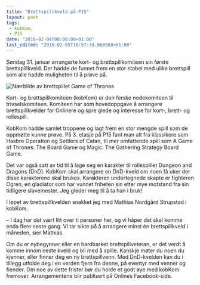 ```yaml
---
title: "Brettspillkveld på P15"
layout: post
tags: 
 - kobKom,
 - P15
date: "2016-02-04T00:00:00+01:00"
last_edited: "2016-02-05T16:57:34.068588+01:00"
---
```

Søndag 31. januar arrangerte kort- og brettspillkomiteen sin første brettspillkveld. Der hadde de funnet frem en stor stabel med ulike brettspill som alle hadde muligheten til å prøve på.

![Nærbilde av brettspillet Game of Thrones](https://online.ntnu.no/media/images/responsive/b5de0ddb-9bc0-49c1-8567-ba9493abe120.jpeg)

Kort- og brettspillkomiteen (kobKom) er den ferske nodekomiteen til trivselskomiteen. Komiteen har som hovedoppgave å arrangere brettspillkvelder for Onlinere og spre glede og interesse for kort-, brett- og rollespill.

KobKom hadde samlet troppene og lagt frem en stor mengde spill som de oppmøtte kunne prøve. På 3. etasje på P15 fant man alt fra klassikere som Hasbro Operation og Settlers of Catan, til mer omfattende spill som A Game of Thrones: The Board Game og Magic: The Gathering Strategy Board Game.

Det var også satt av tid til å lage seg en karakter til rollespillet Dungeon and Dragons (DnD). KobKom skal arrangere en DnD-kveld om noen få uker der disse karakterene skal brukes. Karakteren undertegnede skapte er fighteren Ogren, en gladiator som har vunnet friheten sin etter mye motstand fra sin tidligere slavemester. Jeg gleder meg til å ta han i bruk!

I løpet av brettspillkvelden snakket jeg med Mathias Nordgård Strupstad i kobKom.

– I dag har det vært litt over ti personer her, og vi håper det skal komme enda flere neste gang. Vi tar sikte på å arrangere minst én brettspillkveld i måneden, sier Mathias.

Om du er nybegynner eller en hardbarket brettspillveteran, er det verdt å komme innom neste kveld og bli med å spille. Kanskje møter du noen du kjenner, eller finner deg en ny brettspillvenn. Med DnD-kvelden kan du i tillegg utfolde deg i en verden fjern fra denne, på eventyr med venner og fiender. Om noe av dette frister bør du holde et godt øye med kobKom fremover. Arrangementene blir publisert på Onlines Facebook-side.
